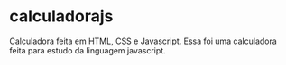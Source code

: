 # calculadorajs
Calculadora feita em HTML, CSS e Javascript.   Essa foi uma calculadora feita para estudo da linguagem javascript.
